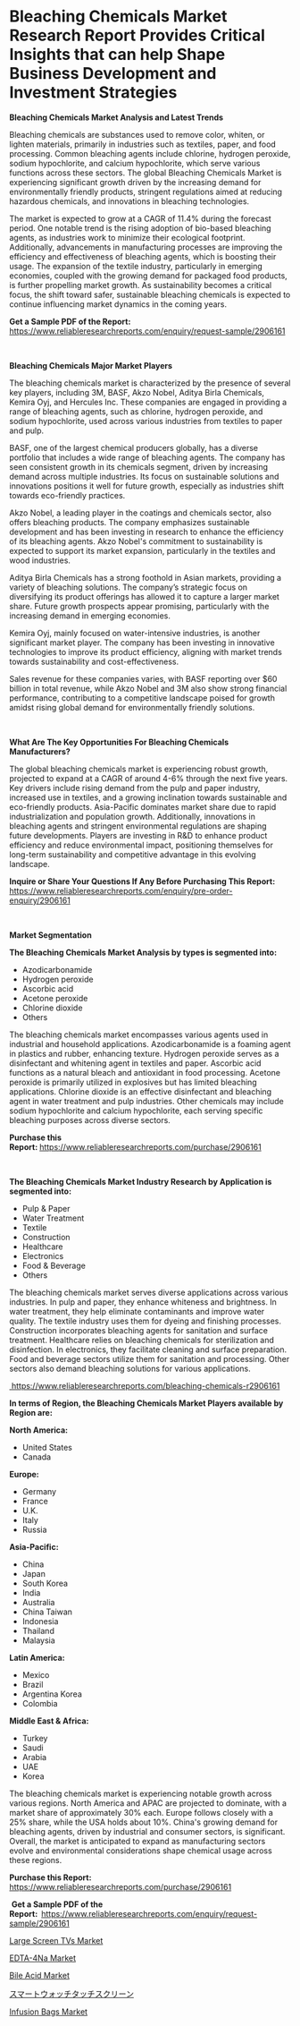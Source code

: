 <p><h1>Bleaching Chemicals Market Research Report Provides Critical Insights that can help Shape Business Development and Investment Strategies</h1></p><p><strong>Bleaching Chemicals Market Analysis and Latest Trends</strong></p>
<p><p>Bleaching chemicals are substances used to remove color, whiten, or lighten materials, primarily in industries such as textiles, paper, and food processing. Common bleaching agents include chlorine, hydrogen peroxide, sodium hypochlorite, and calcium hypochlorite, which serve various functions across these sectors. The global Bleaching Chemicals Market is experiencing significant growth driven by the increasing demand for environmentally friendly products, stringent regulations aimed at reducing hazardous chemicals, and innovations in bleaching technologies.</p><p>The market is expected to grow at a CAGR of 11.4% during the forecast period. One notable trend is the rising adoption of bio-based bleaching agents, as industries work to minimize their ecological footprint. Additionally, advancements in manufacturing processes are improving the efficiency and effectiveness of bleaching agents, which is boosting their usage. The expansion of the textile industry, particularly in emerging economies, coupled with the growing demand for packaged food products, is further propelling market growth. As sustainability becomes a critical focus, the shift toward safer, sustainable bleaching chemicals is expected to continue influencing market dynamics in the coming years.</p></p>
<p><strong>Get a Sample PDF of the Report:&nbsp;</strong> <a href="https://www.reliableresearchreports.com/enquiry/request-sample/2906161?utm_campaign=48&utm_medium=2&utm_source=Github&utm_content=ia&utm_term=12032025&utm_id=bleaching-chemicals">https://www.reliableresearchreports.com/enquiry/request-sample/2906161</a></p>
<p>&nbsp;</p>
<p><strong>Bleaching Chemicals Major Market Players</strong></p>
<p><p>The bleaching chemicals market is characterized by the presence of several key players, including 3M, BASF, Akzo Nobel, Aditya Birla Chemicals, Kemira Oyj, and Hercules Inc. These companies are engaged in providing a range of bleaching agents, such as chlorine, hydrogen peroxide, and sodium hypochlorite, used across various industries from textiles to paper and pulp.</p><p>BASF, one of the largest chemical producers globally, has a diverse portfolio that includes a wide range of bleaching agents. The company has seen consistent growth in its chemicals segment, driven by increasing demand across multiple industries. Its focus on sustainable solutions and innovations positions it well for future growth, especially as industries shift towards eco-friendly practices.</p><p>Akzo Nobel, a leading player in the coatings and chemicals sector, also offers bleaching products. The company emphasizes sustainable development and has been investing in research to enhance the efficiency of its bleaching agents. Akzo Nobel's commitment to sustainability is expected to support its market expansion, particularly in the textiles and wood industries.</p><p>Aditya Birla Chemicals has a strong foothold in Asian markets, providing a variety of bleaching solutions. The company’s strategic focus on diversifying its product offerings has allowed it to capture a larger market share. Future growth prospects appear promising, particularly with the increasing demand in emerging economies.</p><p>Kemira Oyj, mainly focused on water-intensive industries, is another significant market player. The company has been investing in innovative technologies to improve its product efficiency, aligning with market trends towards sustainability and cost-effectiveness.</p><p>Sales revenue for these companies varies, with BASF reporting over $60 billion in total revenue, while Akzo Nobel and 3M also show strong financial performance, contributing to a competitive landscape poised for growth amidst rising global demand for environmentally friendly solutions.</p></p>
<p>&nbsp;</p>
<p><strong>What Are The Key Opportunities For Bleaching Chemicals Manufacturers?</strong></p>
<p><p>The global bleaching chemicals market is experiencing robust growth, projected to expand at a CAGR of around 4-6% through the next five years. Key drivers include rising demand from the pulp and paper industry, increased use in textiles, and a growing inclination towards sustainable and eco-friendly products. Asia-Pacific dominates market share due to rapid industrialization and population growth. Additionally, innovations in bleaching agents and stringent environmental regulations are shaping future developments. Players are investing in R&D to enhance product efficiency and reduce environmental impact, positioning themselves for long-term sustainability and competitive advantage in this evolving landscape.</p></p>
<p><strong>Inquire or Share Your Questions If Any Before Purchasing This Report:</strong> <a href="https://www.reliableresearchreports.com/enquiry/pre-order-enquiry/2906161?utm_campaign=48&utm_medium=2&utm_source=Github&utm_content=ia&utm_term=12032025&utm_id=bleaching-chemicals">https://www.reliableresearchreports.com/enquiry/pre-order-enquiry/2906161</a></p>
<p>&nbsp;</p>
<p><strong>Market Segmentation</strong></p>
<p><strong>The Bleaching Chemicals Market Analysis by types is segmented into:</strong></p>
<p><ul><li>Azodicarbonamide</li><li>Hydrogen peroxide</li><li>Ascorbic acid</li><li>Acetone peroxide</li><li>Chlorine dioxide</li><li>Others</li></ul></p>
<p><p>The bleaching chemicals market encompasses various agents used in industrial and household applications. Azodicarbonamide is a foaming agent in plastics and rubber, enhancing texture. Hydrogen peroxide serves as a disinfectant and whitening agent in textiles and paper. Ascorbic acid functions as a natural bleach and antioxidant in food processing. Acetone peroxide is primarily utilized in explosives but has limited bleaching applications. Chlorine dioxide is an effective disinfectant and bleaching agent in water treatment and pulp industries. Other chemicals may include sodium hypochlorite and calcium hypochlorite, each serving specific bleaching purposes across diverse sectors.</p></p>
<p><strong>Purchase this Report:&nbsp;</strong><a href="https://www.reliableresearchreports.com/purchase/2906161?utm_campaign=48&utm_medium=2&utm_source=Github&utm_content=ia&utm_term=12032025&utm_id=bleaching-chemicals">https://www.reliableresearchreports.com/purchase/2906161</a></p>
<p>&nbsp;</p>
<p><strong>The Bleaching Chemicals Market Industry Research by Application is segmented into:</strong></p>
<p><ul><li>Pulp & Paper</li><li>Water Treatment</li><li>Textile</li><li>Construction</li><li>Healthcare</li><li>Electronics</li><li>Food & Beverage</li><li>Others</li></ul></p>
<p><p>The bleaching chemicals market serves diverse applications across various industries. In pulp and paper, they enhance whiteness and brightness. In water treatment, they help eliminate contaminants and improve water quality. The textile industry uses them for dyeing and finishing processes. Construction incorporates bleaching agents for sanitation and surface treatment. Healthcare relies on bleaching chemicals for sterilization and disinfection. In electronics, they facilitate cleaning and surface preparation. Food and beverage sectors utilize them for sanitation and processing. Other sectors also demand bleaching solutions for various applications.</p></p>
<p><a href="https://www.reliableresearchreports.com/bleaching-chemicals-r2906161?utm_campaign=48&utm_medium=2&utm_source=Github&utm_content=ia&utm_term=12032025&utm_id=bleaching-chemicals">&nbsp;https://www.reliableresearchreports.com/bleaching-chemicals-r2906161</a></p>
<p><strong>In terms of Region, the Bleaching Chemicals Market Players available by Region are:</strong></p>
<p>
    <p> <strong> North America: </strong>
        <ul>
            <li>United States</li>
            <li>Canada</li>
        </ul>
        </p> 
    <p> <strong> Europe: </strong>
        <ul>
            <li>Germany</li>
            <li>France</li>
            <li>U.K.</li>
            <li>Italy</li>
            <li>Russia</li>
        </ul>
        </p> 
    <p> <strong> Asia-Pacific: </strong>
        <ul>
            <li>China</li>
            <li>Japan</li>
            <li>South Korea</li>
            <li>India</li>
            <li>Australia</li>
            <li>China Taiwan</li>
            <li>Indonesia</li>
            <li>Thailand</li>
            <li>Malaysia</li>
        </ul>
        </p> 
    <p> <strong> Latin America: </strong>
        <ul>
            <li>Mexico</li>
            <li>Brazil</li>
            <li>Argentina Korea</li>
            <li>Colombia</li>
        </ul>
        </p> 
    <p> <strong> Middle East & Africa: </strong>
        <ul>
            <li>Turkey</li>
            <li>Saudi</li>
            <li>Arabia</li>
            <li>UAE</li>
            <li>Korea</li>
        </ul>
    </p>
    </p>
<p><p>The bleaching chemicals market is experiencing notable growth across various regions. North America and APAC are projected to dominate, with a market share of approximately 30% each. Europe follows closely with a 25% share, while the USA holds about 10%. China's growing demand for bleaching agents, driven by industrial and consumer sectors, is significant. Overall, the market is anticipated to expand as manufacturing sectors evolve and environmental considerations shape chemical usage across these regions.</p></p>
<p><strong>Purchase this Report: </strong><a href="https://www.reliableresearchreports.com/purchase/2906161?utm_campaign=48&utm_medium=2&utm_source=Github&utm_content=ia&utm_term=12032025&utm_id=bleaching-chemicals">https://www.reliableresearchreports.com/purchase/2906161</a></p>
<p>&nbsp;<strong>Get a Sample PDF of the Report:&nbsp;&nbsp;</strong><a href="https://www.reliableresearchreports.com/enquiry/request-sample/2906161?utm_campaign=48&utm_medium=2&utm_source=Github&utm_content=ia&utm_term=12032025&utm_id=bleaching-chemicals">https://www.reliableresearchreports.com/enquiry/request-sample/2906161</a></p>
<p><strong></strong></p>
<p><p><a href="https://github.com/xalatieusope/Market-Research-Report-List-1/blob/main/large-screen-tvs-market.md?utm_campaign=48&utm_medium=2&utm_source=Github&utm_content=ia&utm_term=12032025&utm_id=bleaching-chemicals">Large Screen TVs Market</a></p><p><a href="https://github.com/djembashote/Market-Research-Report-List-1/blob/main/edta-4na-market.md?utm_campaign=48&utm_medium=2&utm_source=Github&utm_content=ia&utm_term=12032025&utm_id=bleaching-chemicals">EDTA-4Na Market</a></p><p><a href="https://github.com/vjorelaclliv/Market-Research-Report-List-1/blob/main/bile-acid-market.md?utm_campaign=48&utm_medium=2&utm_source=Github&utm_content=ia&utm_term=12032025&utm_id=bleaching-chemicals">Bile Acid Market</a></p><p><a href="https://github.com/lababdou/Market-Research-Report-List-7/blob/main/819560743445.md?utm_campaign=48&utm_medium=2&utm_source=Github&utm_content=ia&utm_term=12032025&utm_id=bleaching-chemicals">スマートウォッチタッチスクリーン</a></p><p><a href="https://github.com/xtysizov/Market-Research-Report-List-1/blob/main/infusion-bags-market.md?utm_campaign=48&utm_medium=2&utm_source=Github&utm_content=ia&utm_term=12032025&utm_id=bleaching-chemicals">Infusion Bags Market</a></p></p>